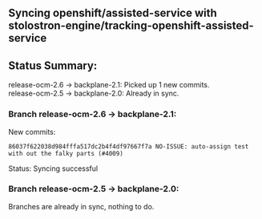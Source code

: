 ## Syncing openshift/assisted-service with stolostron-engine/tracking-openshift-assisted-service

## Status Summary:

release-ocm-2.6 -> backplane-2.1: Picked up 1 new commits.  
release-ocm-2.5 -> backplane-2.0: Already in sync.  

### Branch release-ocm-2.6 -> backplane-2.1:

New commits:

```
86037f622038d984fffa517dc2b4f4df97667f7a NO-ISSUE: auto-assign test with out the falky parts (#4009)
```

Status: Syncing successful

### Branch release-ocm-2.5 -> backplane-2.0:

Branches are already in sync, nothing to do.
